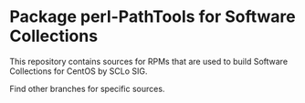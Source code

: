 # Package perl-PathTools for Software Collections

This repository contains sources for RPMs that are used
to build Software Collections for CentOS by SCLo SIG.

Find other branches for specific sources.
